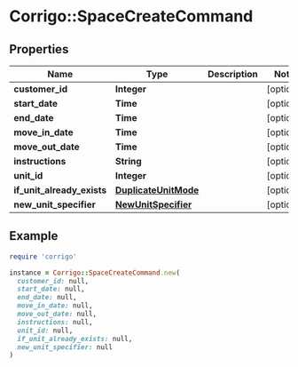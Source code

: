 # Corrigo::SpaceCreateCommand

## Properties

| Name | Type | Description | Notes |
| ---- | ---- | ----------- | ----- |
| **customer_id** | **Integer** |  | [optional] |
| **start_date** | **Time** |  | [optional] |
| **end_date** | **Time** |  | [optional] |
| **move_in_date** | **Time** |  | [optional] |
| **move_out_date** | **Time** |  | [optional] |
| **instructions** | **String** |  | [optional] |
| **unit_id** | **Integer** |  | [optional] |
| **if_unit_already_exists** | [**DuplicateUnitMode**](DuplicateUnitMode.md) |  | [optional] |
| **new_unit_specifier** | [**NewUnitSpecifier**](NewUnitSpecifier.md) |  | [optional] |

## Example

```ruby
require 'corrigo'

instance = Corrigo::SpaceCreateCommand.new(
  customer_id: null,
  start_date: null,
  end_date: null,
  move_in_date: null,
  move_out_date: null,
  instructions: null,
  unit_id: null,
  if_unit_already_exists: null,
  new_unit_specifier: null
)
```

